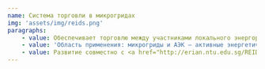 ```yaml
---
name: Система торговли в микрогридах
img: 'assets/img/reids.png'
paragraphs:
    - value: Обеспечивает торговлю между участниками локального энергорынка без посредников на острове Семакау в Сингапуре
    - value: 'Область применения: микрогриды и АЭК — активные энергетические комплексы.'
    - value: Развитие совместно с <a href="http://erian.ntu.edu.sg/REIDS/Pages/Partners.aspx" target="_blank">Наньянским технологическим университетом</a>, <a href="https://mipt.ru/" target="_blank">МФТИ</a> и <a href="https://www.rtsoft.ru/" target="_blank">RT Soft</a>.
---
```

